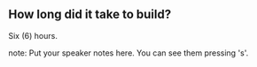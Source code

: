 ##  How long did it take to build?

Six (6) hours.

note:
    Put your speaker notes here.
    You can see them pressing 's'.

